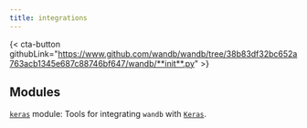 ```yaml
---
title: integrations
---
```


<!-- Insert buttons and diff -->


{< cta-button githubLink="https://www.github.com/wandb/wandb/tree/38b83df32bc652a763acb1345e687c88746bf647/wandb/**init**.py" >}

## Modules

[`keras`](./keras) module: Tools for integrating `wandb` with [`Keras`](https://keras.io/).
